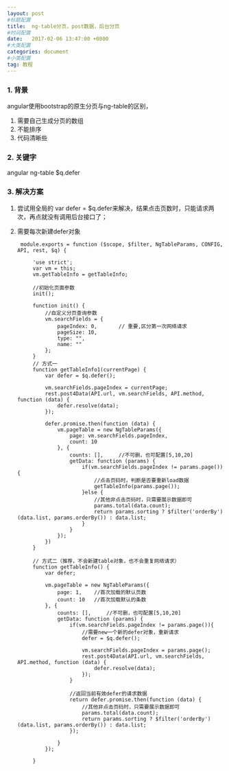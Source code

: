 ```yaml
---
layout: post
#标题配置
title:  ng-table分页，post数据，后台分页
#时间配置
date:   2017-02-06 13:47:00 +0800
#大类配置
categories: document
#小类配置
tag: 教程
---
```


### 1. 背景
angular使用bootstrap的原生分页与ng-table的区别，

1. 需要自己生成分页的数组
2. 不能排序
3. 代码清晰些

### 2. 关键字
angular ng-table $q.defer

### 3. 解决方案
1. 尝试用全局的 var defer = $q.defer来解决，结果点击页数时，只能请求两次，再点就没有调用后台接口了；
2. 需要每次新建defer对象

	  	module.exports = function ($scope, $filter, NgTableParams, CONFIG, API, rest, $q) {
	
		    'use strict';
		    var vm = this;
		    vm.getTableInfo = getTableInfo;
	
		    //初始化页面参数
		    init();
		
		    function init() {
		        //自定义分页查询参数
		        vm.searchFields = {
		            pageIndex: 0,     	// 重要,区分第一次网络请求
		            pageSize: 10,
		            type: "",
		            name: ""
		        };
		    }
			// 方式一
		    function getTableInfo1(currentPage) {
		        var defer = $q.defer();
		
		        vm.searchFields.pageIndex = currentPage;
		        rest.post4Data(API.url, vm.searchFields, API.method, function (data) {
		            defer.resolve(data);
		        });
		
		        defer.promise.then(function (data) {
		            vm.pageTable = new NgTableParams({
		                page: vm.searchFields.pageIndex,
		                count: 10
		            }, {
		                counts: [],     //不可删，也可配置[5,10,20]
		                getData: function (params) {
		                    if(vm.searchFields.pageIndex != params.page()){
		                        //点击页码时，判断是否要重新load数据
		                        getTableInfo(params.page());
		                    }else {
		                        //其他非点击页码时，只需要展示数据即可
		                        params.total(data.count);
		                    	return params.sorting ? $filter('orderBy')(data.list, params.orderBy()) : data.list;
		                    }
		                }
		            });
		        })
		    }

		    // 方式二（推荐，不会新建table对象，也不会重复网络请求）
		    function getTableInfo() {
		        var defer;
		
		        vm.pageTable = new NgTableParams({
		            page: 1,    //首次加载的默认页数
		            count: 10   //首次加载默认的条数
		        }, {
		            counts: [],     //不可删，也可配置[5,10,20]
		            getData: function (params) {
		                if(vm.searchFields.pageIndex != params.page()){
		                    //需要new一个新的defer对象，重新请求
		                    defer = $q.defer();
		
		                    vm.searchFields.pageIndex = params.page();
		                    rest.post4Data(API.url, vm.searchFields, API.method, function (data) {
		                        defer.resolve(data);
		                    });
		                }
		
		                //返回当前有效defer的请求数据
		                return defer.promise.then(function (data) {
		                    //其他非点击页码时，只需要展示数据即可
		                    params.total(data.count);
		                    return params.sorting ? $filter('orderBy')(data.list, params.orderBy()) : data.list;
		                });
		
		            }
		        });
		
		    }
